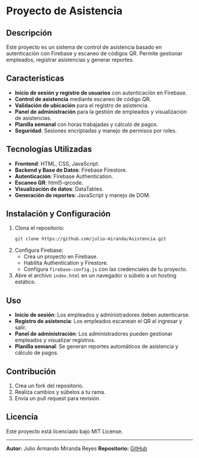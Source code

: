# Proyecto de Asistencia

## Descripción
Este proyecto es un sistema de control de asistencia basado en autenticación con Firebase y escaneo de códigos QR. Permite gestionar empleados, registrar asistencias y generar reportes.

## Características
- **Inicio de sesión y registro de usuarios** con autenticación en Firebase.
- **Control de asistencia** mediante escaneo de código QR.
- **Validación de ubicación** para el registro de asistencia.
- **Panel de administración** para la gestión de empleados y visualización de asistencias.
- **Planilla semanal** con horas trabajadas y cálculo de pagos.
- **Seguridad**: Sesiones encriptadas y manejo de permisos por roles.

## Tecnologías Utilizadas
- **Frontend**: HTML, CSS, JavaScript.
- **Backend y Base de Datos**: Firebase Firestore.
- **Autenticación**: Firebase Authentication.
- **Escaneo QR**: html5-qrcode.
- **Visualización de datos**: DataTables.
- **Generación de reportes**: JavaScript y manejo de DOM.

## Instalación y Configuración
1. Clona el repositorio:
   ```sh
   git clone https://github.com/julio-miranda/Asistencia.git
   ```
2. Configura Firebase:
   - Crea un proyecto en Firebase.
   - Habilita Authentication y Firestore.
   - Configura `firebase-config.js` con las credenciales de tu proyecto.
3. Abre el archivo `index.html` en un navegador o súbelo a un hosting estático.

## Uso
- **Inicio de sesión**: Los empleados y administradores deben autenticarse.
- **Registro de asistencia**: Los empleados escanean el QR al ingresar y salir.
- **Panel de administración**: Los administradores pueden gestionar empleados y visualizar registros.
- **Planilla semanal**: Se generan reportes automáticos de asistencia y cálculo de pagos.

## Contribución
1. Crea un fork del repositorio.
2. Realiza cambios y súbelos a tu rama.
3. Envía un pull request para revisión.

## Licencia
Este proyecto está licenciado bajo MIT License.

---

**Autor:** Julio Armando Miranda Reyes
**Repositorio:** [GitHub](https://github.com/julio-miranda/Asistencia)
